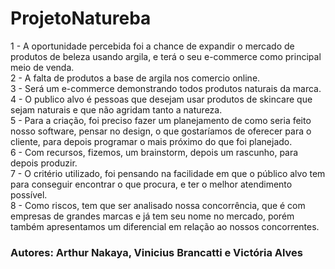# ProjetoNatureba
1 - A oportunidade percebida foi a chance de expandir o mercado de produtos de beleza usando argila, e terá o seu e-commerce como principal meio de venda.\
2 - A falta de produtos a base de argila nos comercio online.\
3 - Será um e-commerce demonstrando todos produtos naturais da marca.\
4 - O publico alvo é pessoas que desejam usar produtos de skincare que sejam naturais e que não agridam tanto a natureza.\
5 - Para a criação, foi preciso fazer um planejamento de como seria feito nosso software, pensar no design, o que gostaríamos de oferecer para o cliente, para depois programar o mais próximo do que foi planejado.\
6 - Com recursos, fizemos, um brainstorm, depois um rascunho, para depois produzir.\
7 - O critério utilizado, foi pensando na facilidade em que o público alvo tem para conseguir encontrar o que procura, e ter o melhor atendimento possível.\
8 - Como riscos, tem que ser analisado nossa concorrência, que é com empresas de grandes marcas e já tem seu nome no mercado, porém também apresentamos um diferencial em relação ao nossos concorrentes.

### Autores: Arthur Nakaya, Vinicius Brancatti e Victória Alves
